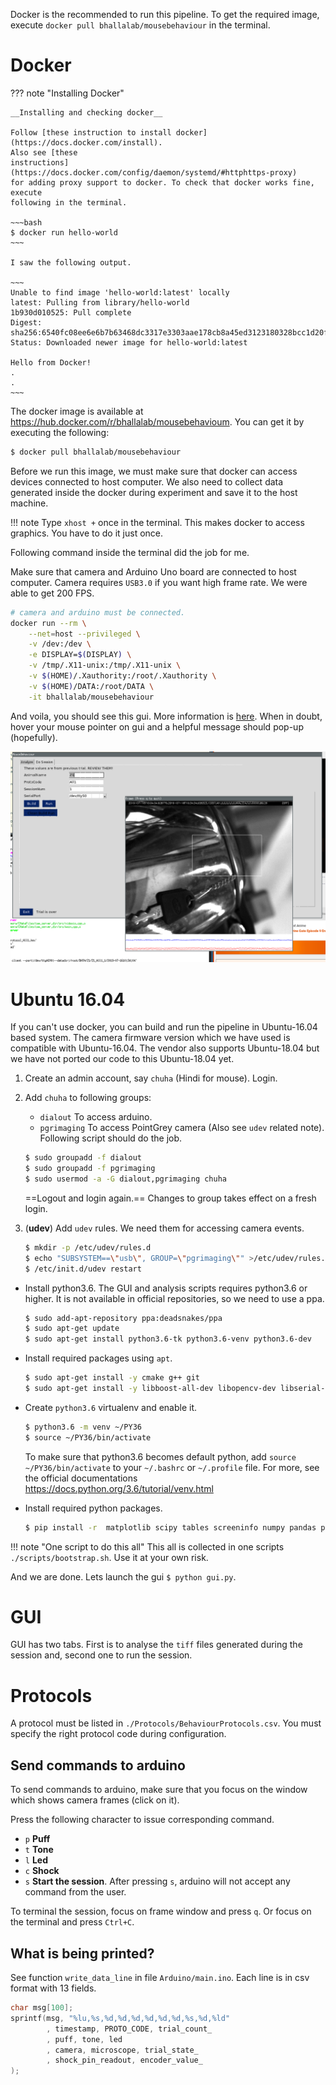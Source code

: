 Docker is the recommended to run this pipeline. To get the required image,
execute `docker pull bhallalab/mousebehaviour` in the terminal.

# Docker

??? note "Installing Docker"

    __Installing and checking docker__

    Follow [these instruction to install docker](https://docs.docker.com/install).
    Also see [these
    instructions](https://docs.docker.com/config/daemon/systemd/#httphttps-proxy)
    for adding proxy support to docker. To check that docker works fine, execute
    following in the terminal.

    ~~~bash
    $ docker run hello-world
    ~~~

    I saw the following output.

    ~~~
    Unable to find image 'hello-world:latest' locally
    latest: Pulling from library/hello-world
    1b930d010525: Pull complete 
    Digest: sha256:6540fc08ee6e6b7b63468dc3317e3303aae178cb8a45ed3123180328bcc1d20f
    Status: Downloaded newer image for hello-world:latest

    Hello from Docker!
    . 
    .
    ~~~

The docker image is available at
https://hub.docker.com/r/bhallalab/mousebehavioum. You can get it by executing
the following:

~~~bash
$ docker pull bhallalab/mousebehaviour
~~~

Before we run this image, we must make sure that docker can access
devices connected to host computer. We also need to collect data 
generated inside the docker during experiment and save it to the host machine.

!!! note
    Type `xhost +` once in the terminal. This makes docker to access
    graphics. You have to do it just once.

Following command inside the terminal did the job for me. 

Make sure that camera and Arduino Uno board are connected to host computer.
Camera requires `USB3.0` if you want high frame rate. We were able to get 200
FPS.

~~~bash
# camera and arduino must be connected.
docker run --rm \
    --net=host --privileged \
    -v /dev:/dev \
    -e DISPLAY=$(DISPLAY) \
    -v /tmp/.X11-unix:/tmp/.X11-unix \
    -v $(HOME)/.Xauthority:/root/.Xauthority \
    -v $(HOME)/DATA:/root/DATA \
    -it bhallalab/mousebehaviour
~~~

And voila, you should see this gui. More information is [here](gui.md). When in
doubt, hover your mouse pointer on gui and a helpful message should pop-up
(hopefully).

![](images/gui_in_docker.png)

# Ubuntu 16.04

If you can't use docker, you can build and run the pipeline in Ubuntu-16.04
based system. The camera firmware version which we have used is compatible with
Ubuntu-16.04. The vendor also supports Ubuntu-18.04 but we have not ported our
code to this Ubuntu-18.04 yet.

1. Create an admin account, say `chuha` (Hindi for mouse). Login.
2. Add `chuha` to following groups: 
    - `dialout` To access arduino.
    - `pgrimaging` To access PointGrey camera (Also see `udev` related note).
    Following script should do the job.

    ~~~bash
    $ sudo groupadd -f dialout
    $ sudo groupadd -f pgrimaging
    $ sudo usermod -a -G dialout,pgrimaging chuha
    ~~~

    ==Logout and login again.== Changes to group takes effect on a fresh login.

3. (__udev__) Add `udev` rules. We need them for accessing camera events.

     ~~~bash
     $ mkdir -p /etc/udev/rules.d 
     $ echo "SUBSYSTEM==\"usb\", GROUP=\"pgrimaging\"" >/etc/udev/rules.d/40-pgr.rules
     $ /etc/init.d/udev restart
     ~~~

- Install python3.6. The GUI and analysis scripts requires python3.6 or higher.
   It is not available in official repositories, so we need to use a ppa.
    ~~~bash
    $ sudo add-apt-repository ppa:deadsnakes/ppa
    $ sudo apt-get update
    $ sudo apt-get install python3.6-tk python3.6-venv python3.6-dev
    ~~~

-  Install required packages using `apt`.
    ~~~bash
    $ sudo apt-get install -y cmake g++ git
    $ sudo apt-get install -y libboost-all-dev libopencv-dev libserial-dev arduino-core
    ~~~

- Create `python3.6` virtualenv and enable it.
    ~~~bash
    $ python3.6 -m venv ~/PY36
    $ source ~/PY36/bin/activate 
    ~~~
   To make sure that python3.6 becomes default python, add `source
   ~/PY36/bin/activate` to your `~/.bashrc` or `~/.profile` file. For more, see
   the official documentations https://docs.python.org/3.6/tutorial/venv.html

- Install required python packages.
    ~~~bash
    $ pip install -r  matplotlib scipy tables screeninfo numpy pandas pyserial pysimplegui pillow
    ~~~

!!! note "One script to do this all"
    This all is collected in one scripts `./scripts/bootstrap.sh`. Use it at your
    own risk.

And we are done. Lets launch the gui `$ python gui.py`.

# GUI

GUI has two tabs. First is to analyse the `tiff` files generated during the
session and, second one to run the session.

# Protocols

A protocol must be listed in `./Protocols/BehaviourProtocols.csv`. You must
specify the right protocol code during configuration. 

## Send commands to arduino

To send commands to arduino, make sure that you focus on the window which shows
camera frames (click on it). 

Press the following character to issue corresponding command.

- `p` __Puff__ 
- `t` __Tone__
- `l` __Led__ 
- `c` __Shock__ 
- `s` __Start the session__. After pressing `s`, arduino will not accept any
  command from the user. 

To terminal the session, focus on frame window and press `q`. Or focus on the
terminal and press `Ctrl+C`. 

## What is being printed?

See function `write_data_line` in file `Arduino/main.ino`. Each line is in csv
format with 13 fields. 

```c
char msg[100];
sprintf(msg, "%lu,%s,%d,%d,%d,%d,%d,%d,%s,%d,%ld"
        , timestamp, PROTO_CODE, trial_count_
        , puff, tone, led
        , camera, microscope, trial_state_
        , shock_pin_readout, encoder_value_
);
```
